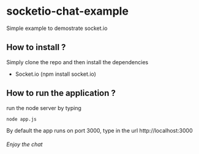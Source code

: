 # socketio-chat-example
Simple example to demostrate socket.io 

## How to install ?

Simply clone the repo and then install the dependencies 

* Socket.io (npm install socket.io)

## How to run the application ?

run the node server by typing 

```
node app.js
```


By default the app runs on port 3000, type in the url 
http://localhost:3000


###### Enjoy the chat 
